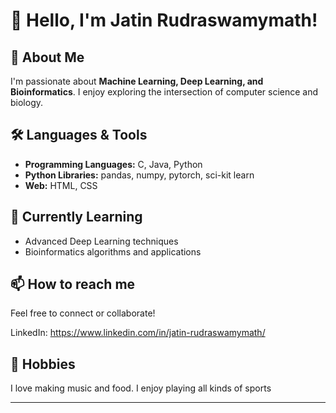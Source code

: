 # 👋 Hello, I'm Jatin Rudraswamymath!

## 🚀 About Me

I'm passionate about **Machine Learning, Deep Learning, and Bioinformatics**. I enjoy exploring the intersection of computer science and biology.

## 🛠️ Languages & Tools

- **Programming Languages:** C, Java, Python
- **Python Libraries:** pandas, numpy, pytorch, sci-kit learn
- **Web:** HTML, CSS

## 🌱 Currently Learning

- Advanced Deep Learning techniques
- Bioinformatics algorithms and applications

## 📫 How to reach me

Feel free to connect or collaborate!  
<!-- Add your email, LinkedIn, or other contact info here -->
LinkedIn: https://www.linkedin.com/in/jatin-rudraswamymath/

## 🏀 Hobbies

I love making music and food. I enjoy playing all kinds of sports

---

<!--
**nitaj23/nitaj23** is a ✨ special ✨ repository because its README will appear on your GitHub profile.
-->


<!---
nitaj23/nitaj23 is a ✨ special ✨ repository because its `README.md` (this file) appears on your GitHub profile.
You can click the Preview link to take a look at your changes.
--->
